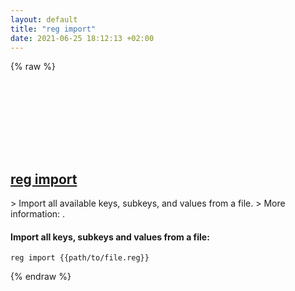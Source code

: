 ```yaml
---
layout: default
title: "reg import"
date: 2021-06-25 18:12:13 +02:00
---
```

{% raw %}
<h2 id="reg-import">
  <a href="/en/windows/reg-import.html">reg import</a> <a href="#reg-import"><svg class="icon">
    <use href="/assets/images/unicode_sprite.svg#link" />
  </svg></a>
</h2>
> Import all available keys, subkeys, and values from a file.
> More information: <https://docs.microsoft.com/windows-server/administration/windows-commands/reg-import>.

#### Import all keys, subkeys and values from a file:
```shell
reg import {{path/to/file.reg}}
```
{% endraw %}